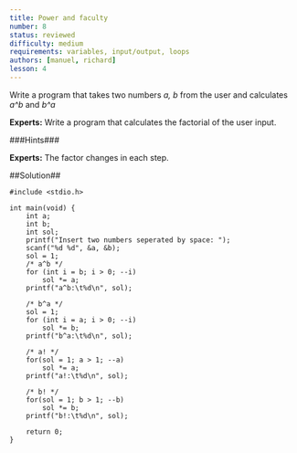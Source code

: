 ```yaml
---
title: Power and faculty
number: 8
status: reviewed
difficulty: medium
requirements: variables, input/output, loops
authors: [manuel, richard]
lesson: 4
---
```


Write a program that takes two numbers *a, b* from the user and calculates *a^b* and *b^a*

**Experts:** Write a program that calculates the factorial of the user input.

###Hints###

**Experts:** The factor changes in each step.

##Solution##


    #include <stdio.h>

    int main(void) {
        int a;
        int b;
        int sol;
        printf("Insert two numbers seperated by space: ");
        scanf("%d %d", &a, &b);
        sol = 1;
        /* a^b */
        for (int i = b; i > 0; --i)
            sol *= a;
        printf("a^b:\t%d\n", sol);

        /* b^a */
        sol = 1;
        for (int i = a; i > 0; --i)
            sol *= b;
        printf("b^a:\t%d\n", sol);

        /* a! */
        for(sol = 1; a > 1; --a)
            sol *= a;
        printf("a!:\t%d\n", sol);

        /* b! */
        for(sol = 1; b > 1; --b)
            sol *= b;
        printf("b!:\t%d\n", sol);

        return 0;
    }

